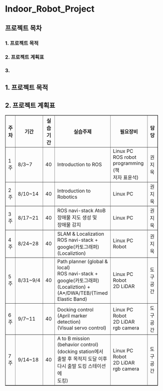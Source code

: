 # Indoor_Robot_Project

## 프로젝트 목차

### 1. 프로젝트 목적
### 2. 프로젝트 계획표
### 3. 


## 1. 프로젝트 목적

## 2. 프로젝트 계획표

<table border="1">
	<th>주차</th>
	<th>기간</th>
    <th>실습기간</th>
    <th>실습주제</th>
    <th>필요장비</th>
    <th>담당</th>
	<tr><!-- 첫번째 줄 시작 -->
	    <td>1주</td>
	    <td>8/3~7</td>
        <td>40</td>
        <td>Introduction to ROS</td>
        <td>Linux PC </br> ROS robot programming (책</br> 저자 표윤석)</td>
        <td>권지욱</td>
	</tr><!-- 첫번째 줄 끝 -->
	<tr><!-- 첫번째 줄 시작 -->
	    <td>2주</td>
	    <td>8/10~14</td>
        <td>40</td>
        <td>Introduction to Robotics</td>
        <td>Linux PC </td>
        <td>권지욱</td>
	</tr><!-- 첫번째 줄 끝 -->
    <tr><!-- 첫번째 줄 시작 -->
	    <td>3주</td>
	    <td>8/17~21</td>
        <td>40</td>
        <td>ROS navi-stack AtoB</br> 장애물 지도 생성 및</br> 장애물 감지</td>
        <td>Linux PC</td>
        <td>권지욱</td>
	</tr><!-- 첫번째 줄 끝 -->
    <tr><!-- 첫번째 줄 시작 -->
	    <td>4주</td>
	    <td>8/24~28</td>
        <td>40</td>
        <td>SLAM & Localization</br>ROS navi-stack +</br> google(카토그래퍼)</br>(Localiztion)</td>
        <td>Linux PC </br>Robot</td>
        <td>권지욱</td>
	</tr><!-- 첫번째 줄 끝 -->
    <tr><!-- 첫번째 줄 시작 -->
	    <td>5주</td>
	    <td>8/31~9/4</td>
        <td>40</td>
        <td>Path planner (global &</br>local)</br>ROS navi-stack +</br> google(카토그래퍼)</br>(Localiztion) +</br>(A*/DWA/TEB/(Timed</br> Elastic Band)</td>
        <td>Linux PC</br>Robot</br>2D LiDAR</td>
        <td>도구공간</td>
	</tr><!-- 첫번째 줄 끝 -->
    <tr><!-- 첫번째 줄 시작 -->
	    <td>6주</td>
	    <td>9/7~11</td>
        <td>40</td>
        <td>Docking control</br>(April marker detection)</br>(Visual servo control)</td>
        <td>Linux PC</br>Robot</br>2D LiDAR</br>rgb camera</td>
        <td>도구공간</td>
	</tr><!-- 첫번째 줄 끝 -->
    <tr><!-- 첫번째 줄 시작 -->
	    <td>7주</td>
	    <td>9/14~18</td>
        <td>40</td>
        <td>A to B mission</br>(behavior control)</br>(docking station에서</br>출발 후 목적지 도달 이후</br> 다시 출발 도킹 스테이션에</br>도킹)</td>
        <td>Linux PC</br>Robot</br>2D LiDAR</br>rgb camera</td>
        <td>도구공간</td>
	</tr><!-- 첫번째 줄 끝 -->
</table>

